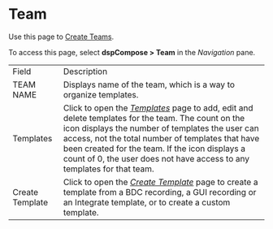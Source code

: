 # Team

<div class="use">

Use this page to [Create Teams](../Use_Cases/Create_Teams.htm).

</div>

To access this page, select **dspCompose \> Team** in the *Navigation*
pane.

|                 |                                                                                                                                                                                                                                                                                                                                                           |
| --------------- | --------------------------------------------------------------------------------------------------------------------------------------------------------------------------------------------------------------------------------------------------------------------------------------------------------------------------------------------------------- |
| Field           | Description                                                                                                                                                                                                                                                                                                                                               |
| TEAM NAME       | Displays name of the team, which is a way to organize templates.                                                                                                                                                                                                                                                                                          |
| Templates       | Click to open the *[Templates](Templates_H.htm)* page to add, edit and delete templates for the team. The count on the icon displays the number of templates the user can access, not the total number of templates that have been created for the team. If the icon displays a count of 0, the user does not have access to any templates for that team. |
| Create Template | Click to open the *[Create Template](Create_Template.htm)* page to create a template from a BDC recording, a GUI recording or an Integrate template, or to create a custom template.                                                                                                                                                                      |
